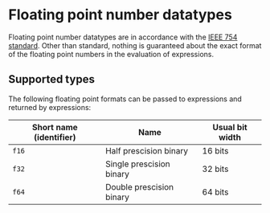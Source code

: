 # Floating point number datatypes

Floating point number datatypes are in accordance with the [IEEE 754 standard](https://ieeexplore.ieee.org/document/8766229). Other than standard, nothing is guaranteed about the exact format of the floating point numbers in the evaluation of expressions.

## Supported types

The following floating point formats can be passed to expressions and returned by expressions:

| Short name (identifier) | Name                     | Usual bit width |
| ----------------------- | ------------------------ | --------------- |
| `f16`                   | Half prescision binary   | 16 bits         |
| `f32`                   | Single prescision binary | 32 bits         |
| `f64`                   | Double prescision binary | 64 bits         |